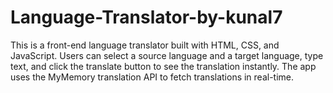 # Language-Translator-by-kunal7
This is a front-end language translator built with HTML, CSS, and JavaScript. Users can select a source language and a target language, type text, and click the translate button to see the translation instantly. The app uses the MyMemory translation API to fetch translations in real-time.
